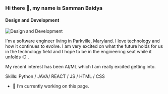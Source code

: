 ### Hi there 👋, my name is Samman Baidya 
#### Design and Development
![Design and Development](https://media1.thehungryjpeg.com/thumbs2/800_3751743_yt4lc4kgmuyzeahmryiofe9k39x9b1cz4b2qsuzv_coding-system-minimal-infographic-banner-vector.jpg)

I'm a software engineer living in Parkville, Maryland. I love technology and how it continues to evolve. I am very excited on what the future holds for us in the technology field and I hope to be in the engineering seat while it unfolds :D .

My recent interest has been AI/ML which I am really excited getting into. 

Skills: Python / JAVA/ REACT / JS / HTML / CSS

- 🔭 I’m currently working on this page. 




